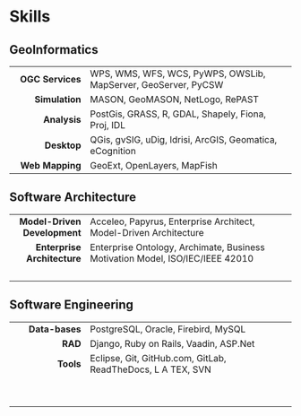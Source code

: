 Skills
======

GeoInformatics
--------------

<table cellpadding=4 width="90%">
<tbody>
<tr style="padding-bottom:1em">
 
<td align="right" width="120px"><b>OGC Services</b></td>
 
<td>WPS, WMS, WFS, WCS, PyWPS, OWSLib, MapServer, GeoServer, PyCSW</td>
</tr>
<tr></tr>
<tr style="padding-bottom:1em">
<td align="right" width="120px"><b>Simulation</b></td>
 
<td>MASON, GeoMASON, NetLogo, RePAST</td>
 </tr>
 
<tr></tr>
<tr style="padding-bottom:1em">
<td align="right" width="120px"><b>Analysis</b></td>
 
<td>PostGis, GRASS, R, GDAL, Shapely, Fiona, Proj, IDL</td>
 </tr>
 
<tr></tr>
<tr style="padding-bottom:1em">
<td align="right" width="120px"><b>Desktop</b></td>
 
<td>QGis, gvSIG, uDig, Idrisi, ArcGIS, Geomatica, eCognition</td>
 </tr>
 
<tr></tr>
<tr style="padding-bottom:1em">
<td align="right" width="120px"><b>Web Mapping</b></td>
 
<td>GeoExt, OpenLayers, MapFish</td>
</tr>
</tbody>
</table>



Software Architecture
---------------------





<table cellpadding=4 width="90%">
<tbody>
<tr style="padding-bottom:1em">
 
<td align="right" width="120px"><b>Model-Driven Development<br>
</b></td>
 
<td>Acceleo, Papyrus, Enterprise Architect, Model-Driven Architecture</td>
</tr>
<tr></tr>
<tr style="padding-bottom:1em">
<td align="right" width="120px"><b>Enterprise Architecture<br>
</b></td>
 
<td>Enterprise Ontology, Archimate, Business Motivation Model, ISO/IEC/IEEE 42010<br>
</td>
 </tr>
 
<tr></tr>
<tr style="padding-bottom:1em">
<td align="right" width="120px"><br>
</td>
 
<td><br>
</td>
 </tr>
</tbody>
</table>

Software Engineering
---------------------

<table cellpadding=4 width="90%">
<tbody>
<tr style="padding-bottom:1em">
 
<td align="right" width="120px"><b>Data-bases</b></td>
 
<td>PostgreSQL, Oracle, Firebird, MySQL</td>
</tr>
<tr></tr>
<tr style="padding-bottom:1em">
<td align="right" width="120px"><b>RAD</b></td>
 
<td>Django, Ruby on Rails, Vaadin, ASP.Net</td>
 </tr>
 
<tr></tr>
<tr style="padding-bottom:1em">
<td align="right" width="120px"><b>Tools</b></td>
 
<td>Eclipse, Git, GitHub.com, GitLab, ReadTheDocs, L A TEX, SVN</td>
 </tr>
 
<tr></tr>
<tr style="padding-bottom:1em">
<td align="right" width="120px"><br>
</td>
 
<td><br>
</td>
 </tr>
 
<tr></tr>
<tr style="padding-bottom:1em">
<td align="right" width="120px"><br>
</td>
 
<td><br>
</td>
</tr>
</tbody>
</table>



</td>
</tr>
</tbody>
</table>